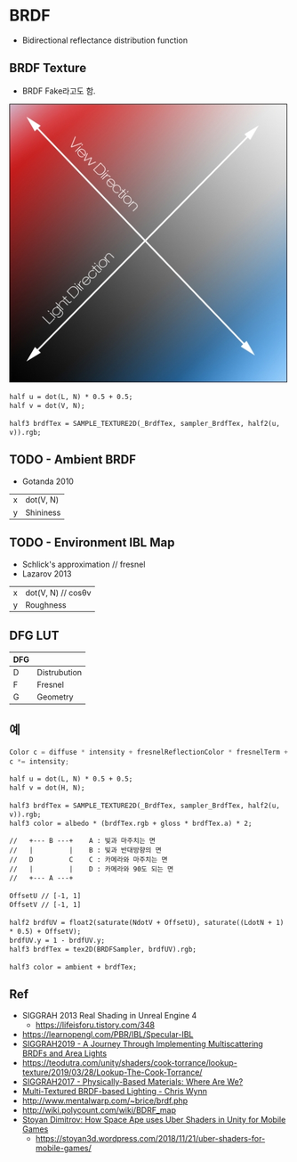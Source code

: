 # BRDF

- Bidirectional reflectance distribution function

## BRDF Texture

- BRDF Fake라고도 함.

![BRDF_dir.jpg](../res/BRDF_dir.jpg)

``` hlsl
half u = dot(L, N) * 0.5 + 0.5;
half v = dot(V, N);

half3 brdfTex = SAMPLE_TEXTURE2D(_BrdfTex, sampler_BrdfTex, half2(u, v)).rgb;
```

## TODO - Ambient BRDF

- Gotanda 2010

|   |           |
|---|-----------|
| x | dot(V, N) |
| y | Shininess |

## TODO - Environment IBL Map

- Schlick's approximation // fresnel
- Lazarov 2013

|   |                    |
|---|--------------------|
| x | dot(V, N) // cosθv |
| y | Roughness          |

## DFG LUT

| DFG |              |
|-----|--------------|
| D   | Distrubution |
| F   | Fresnel      |
| G   | Geometry     |

## 예

``` cs
Color c = diffuse * intensity + fresnelReflectionColor * fresnelTerm + translucentColor * t + Color(0, 0 ,0, specular);
c *= intensity;
```

``` hlsl
half u = dot(L, N) * 0.5 + 0.5;
half v = dot(H, N);

half3 brdfTex = SAMPLE_TEXTURE2D(_BrdfTex, sampler_BrdfTex, half2(u, v)).rgb;
half3 color = albedo * (brdfTex.rgb + gloss * brdfTex.a) * 2;
```





``` hlsl
//   +--- B ---+    A : 빛과 마주치는 면
//   |         |    B : 빛과 반대방향의 면
//   D         C    C : 카메라와 마주치는 면
//   |         |    D : 카메라와 90도 되는 면
//   +--- A ---+ 

OffsetU // [-1, 1]
OffsetV // [-1, 1]

half2 brdfUV = float2(saturate(NdotV + OffsetU), saturate((LdotN + 1) * 0.5) + OffsetV);
brdfUV.y = 1 - brdfUV.y;
half3 brdfTex = tex2D(BRDFSampler, brdfUV).rgb;

half3 color = ambient + brdfTex;

```

## Ref

- SIGGRAH 2013 Real Shading in Unreal Engine 4
  - <https://lifeisforu.tistory.com/348>
- <https://learnopengl.com/PBR/IBL/Specular-IBL>
- [SIGGRAH2019 - A Journey Through Implementing Multiscattering BRDFs and Area Lights](https://advances.realtimerendering.com/s2019/A%20Journey%20Through%20Implementing%20Multiscattering%20BRDFs%20and%20Area%20Lights.pptx)
- <https://teodutra.com/unity/shaders/cook-torrance/lookup-texture/2019/03/28/Lookup-The-Cook-Torrance/>
- [SIGGRAH2017 - Physically-Based Materials: Where Are We?](http://openproblems.realtimerendering.com/s2017/index.html)
- [Multi-Textured BRDF-based Lighting - Chris Wynn](https://developer.download.nvidia.com/assets/gamedev/docs/BRDFs.pdf)
- <http://www.mentalwarp.com/~brice/brdf.php>
- <http://wiki.polycount.com/wiki/BDRF_map>
- [Stoyan Dimitrov: How Space Ape uses Uber Shaders in Unity for Mobile Games](https://youtu.be/WJHMV--CNdU?si=mzvIRGYGVlMVyQf7)
  - <https://stoyan3d.wordpress.com/2018/11/21/uber-shaders-for-mobile-games/>